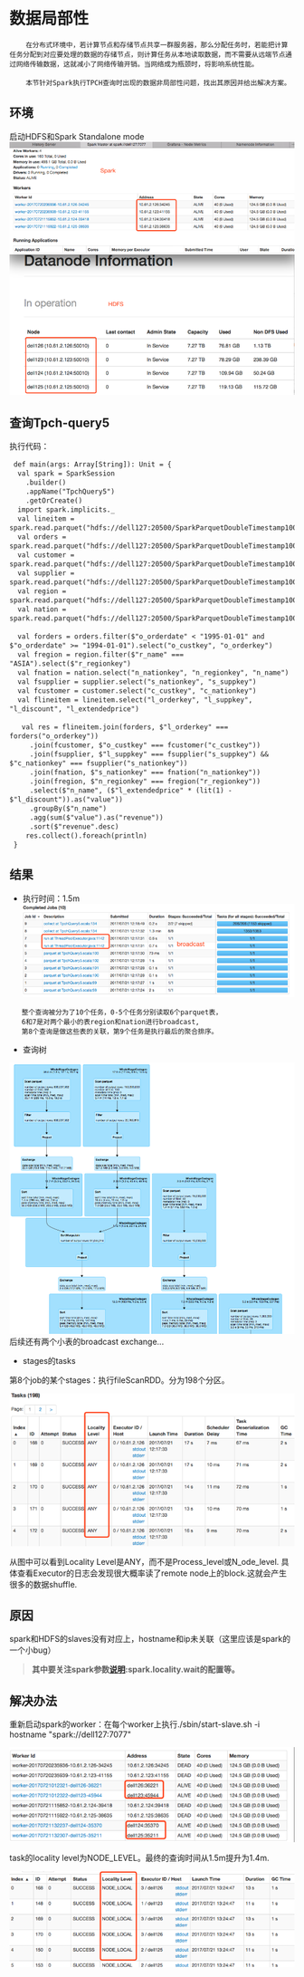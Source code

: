 # 数据局部性

```
    在分布式环境中，若计算节点和存储节点共享一群服务器，那么分配任务时，若能把计算任务分配到对应要处理的数据的存储节点，则计算任务从本地读取数据，而不需要从远端节点通过网络传输数据，这就减小了网络传输开销。当网络成为瓶颈时，将影响系统性能。

    本节针对Spark执行TPCH查询时出现的数据非局部性问题，找出其原因并给出解决方案。
```

## 环境

启动HDFS和Spark Standalone mode![](/assets/集群测试环境.png)

## 查询Tpch-query5

执行代码：

```
 def main(args: Array[String]): Unit = {
  val spark = SparkSession
    .builder()
    .appName("TpchQuery5")
    .getOrCreate()
  import spark.implicits._
  val lineitem = spark.read.parquet("hdfs://dell127:20500/SparkParquetDoubleTimestamp100G/lineitem")
  val orders = spark.read.parquet("hdfs://dell127:20500/SparkParquetDoubleTimestamp100G/orders")
  val customer = spark.read.parquet("hdfs://dell127:20500/SparkParquetDoubleTimestamp100G/customer")
  val supplier = spark.read.parquet("hdfs://dell127:20500/SparkParquetDoubleTimestamp100G/supplier")
  val region = spark.read.parquet("hdfs://dell127:20500/SparkParquetDoubleTimestamp100G/region")
  val nation = spark.read.parquet("hdfs://dell127:20500/SparkParquetDoubleTimestamp100G/nation")

  val forders = orders.filter($"o_orderdate" < "1995-01-01" and $"o_orderdate" >= "1994-01-01").select("o_custkey", "o_orderkey")
  val fregion = region.filter($"r_name" === "ASIA").select($"r_regionkey")
  val fnation = nation.select("n_nationkey", "n_regionkey", "n_name")
  val fsupplier = supplier.select("s_nationkey", "s_suppkey")
  val fcustomer = customer.select("c_custkey", "c_nationkey")
  val flineitem = lineitem.select("l_orderkey", "l_suppkey", "l_discount", "l_extendedprice")

   val res = flineitem.join(forders, $"l_orderkey" === forders("o_orderkey"))
     .join(fcustomer, $"o_custkey" === fcustomer("c_custkey"))
     .join(fsupplier, $"l_suppkey" === fsupplier("s_suppkey") && $"c_nationkey" === fsupplier("s_nationkey"))
     .join(fnation, $"s_nationkey" === fnation("n_nationkey"))
     .join(fregion, $"n_regionkey" === fregion("r_regionkey"))
     .select($"n_name", ($"l_extendedprice" * (lit(1) -  $"l_discount")).as("value"))
     .groupBy($"n_name")
     .agg(sum($"value").as("revenue"))
     .sort($"revenue".desc)
    res.collect().foreach(println)
 }
```

## 结果

* 执行时间：1.5m![](/assets/tune1_locality_2.png)

```
   整个查询被分为了10个任务，0-5个任务分别读取6个parquet表，
   6和7是对两个最小的表region和nation进行broadcast,
   第8个查询是做这些表的关联，第9个任务是执行最后的聚合排序。
```

* 查询树

![](/assets/tune1_locality_plantree.png)后续还有两个小表的broadcast exchange...

* stages的tasks

第8个job的某个stages：执行fileScanRDD。分为198个分区。

![](/assets/tune1_locality_tasks.png)

从图中可以看到Locality Level是ANY，而不是Process\_level或N\_ode\_level. 具体查看Executor的日志会发现很大概率读了remote node上的block.这就会产生很多的数据shuffle.

## 原因

spark和HDFS的slaves没有对应上，hostname和ip未关联（这里应该是spark的一个小bug）

> **其中要关注spark参数**[**说明**](https://spark.apache.org/docs/latest/tuning.html#data-locality)**:spark.locality.wait的配置等。**

## 解决办法

重新启动spark的worker：在每个worker上执行./sbin/start-slave.sh -i hostname "spark://dell127:7077"

![](/assets/tune1_locality_newspark.png)

task的locality level为NODE\_LEVEL。最终的查询时间从1.5m提升为1.4m.

![](/assets/tune1_localtity_nodelevel.png)

